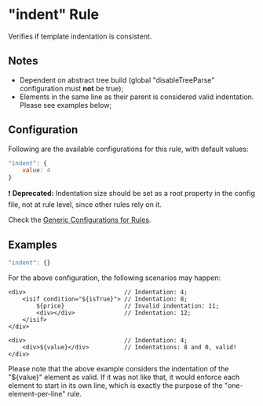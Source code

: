 # "indent" Rule

Verifies if template indentation is consistent.

## Notes

- Dependent on abstract tree build (global "disableTreeParse" configuration must **not** be true);
- Elements in the same line as their parent is considered valid indentation. Please see examples below;

## Configuration

Following are the available configurations for this rule, with default values:

```js
"indent": {
    value: 4
}
```
:exclamation: **Deprecated:** Indentation size should be set as a root property in the config file, not at rule level, since other rules rely on it.

Check the [Generic Configurations for Rules][generic-config].

## Examples

```js
"indent": {}
```

For the above configuration, the following scenarios may happen:

```
<div>                            // Indentation: 4;
    <isif condition="${isTrue}"> // Indentation: 8;
        ${price}                 // Invalid indentation: 11;
        <div></div>              // Indentation: 12;
    </isif>
</div>
```

```
<div>                            // Indentation: 4;
    <div>${value}</div>          // Indentations: 8 and 0, valid!
</div>
```

Please note that the above example considers the indentation of the "${value}" element as valid. If it was not like that, it would enforce each element to start in its own line, which is exactly the purpose of the "one-element-per-line" rule.

[generic-config]: <../generic-rule-config.md>

